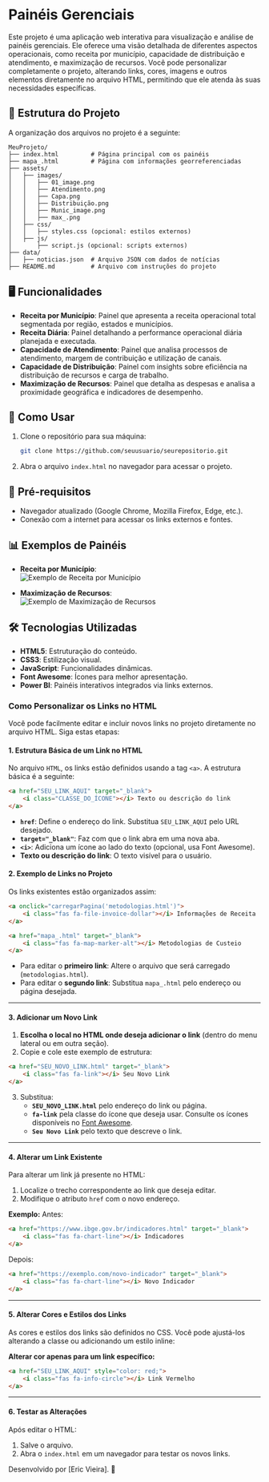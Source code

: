 # Painéis Gerenciais

Este projeto é uma aplicação web interativa para visualização e análise de painéis gerenciais. Ele oferece uma visão detalhada de diferentes aspectos operacionais, como receita por município, capacidade de distribuição e atendimento, e maximização de recursos. Você pode personalizar completamente o projeto, alterando links, cores, imagens e outros elementos diretamente no arquivo HTML, permitindo que ele atenda às suas necessidades específicas.

## 📂 Estrutura do Projeto

A organização dos arquivos no projeto é a seguinte:

```
MeuProjeto/
├── index.html         # Página principal com os painéis
├── mapa_.html         # Página com informações georreferenciadas
├── assets/
│   ├── images/
│   │   ├── 01_image.png
│   │   ├── Atendimento.png
│   │   ├── Capa.png
│   │   ├── Distribuição.png
│   │   ├── Munic_image.png
│   │   ├── max_.png
│   ├── css/
│   │   ├── styles.css (opcional: estilos externos)
│   ├── js/
│       ├── script.js (opcional: scripts externos)
├── data/
│   ├── noticias.json  # Arquivo JSON com dados de notícias
├── README.md          # Arquivo com instruções do projeto
```

## 🖥️ Funcionalidades

- **Receita por Município**: Painel que apresenta a receita operacional total segmentada por região, estados e municípios.
- **Receita Diária**: Painel detalhando a performance operacional diária planejada e executada.
- **Capacidade de Atendimento**: Painel que analisa processos de atendimento, margem de contribuição e utilização de canais.
- **Capacidade de Distribuição**: Painel com insights sobre eficiência na distribuição de recursos e carga de trabalho.
- **Maximização de Recursos**: Painel que detalha as despesas e analisa a proximidade geográfica e indicadores de desempenho.

## 🌟 Como Usar

1. Clone o repositório para sua máquina:
   ```bash
   git clone https://github.com/seuusuario/seurepositorio.git
   ```
2. Abra o arquivo `index.html` no navegador para acessar o projeto.

## 📜 Pré-requisitos

- Navegador atualizado (Google Chrome, Mozilla Firefox, Edge, etc.).
- Conexão com a internet para acessar os links externos e fontes.

## 📊 Exemplos de Painéis

- **Receita por Município**:  
  ![Exemplo de Receita por Município](assets/images/Munic_image.png)

- **Maximização de Recursos**:  
  ![Exemplo de Maximização de Recursos](assets/images/max_.png)

## 🛠️ Tecnologias Utilizadas

- **HTML5**: Estruturação do conteúdo.
- **CSS3**: Estilização visual.
- **JavaScript**: Funcionalidades dinâmicas.
- **Font Awesome**: Ícones para melhor apresentação.
- **Power BI**: Painéis interativos integrados via links externos.

### Como Personalizar os Links no HTML


Você pode facilmente editar e incluir novos links no projeto diretamente no arquivo HTML. Siga estas etapas:


#### **1. Estrutura Básica de um Link no HTML**
No arquivo `HTML`, os links estão definidos usando a tag `<a>`. A estrutura básica é a seguinte:

```html
<a href="SEU_LINK_AQUI" target="_blank">
    <i class="CLASSE_DO_ÍCONE"></i> Texto ou descrição do link
</a>
```

- **`href`**: Define o endereço do link. Substitua `SEU_LINK_AQUI` pelo URL desejado.
- **`target="_blank"`**: Faz com que o link abra em uma nova aba.
- **`<i>`**: Adiciona um ícone ao lado do texto (opcional, usa Font Awesome).
- **Texto ou descrição do link**: O texto visível para o usuário.



#### **2. Exemplo de Links no Projeto**

Os links existentes estão organizados assim:

```html
<a onclick="carregarPagina('metodologias.html')">
    <i class="fas fa-file-invoice-dollar"></i> Informações de Receita
</a>

<a href="mapa_.html" target="_blank">
    <i class="fas fa-map-marker-alt"></i> Metodologias de Custeio
</a>
```

- Para editar o **primeiro link**: Altere o arquivo que será carregado (`metodologias.html`).
- Para editar o **segundo link**: Substitua `mapa_.html` pelo endereço ou página desejada.

---

#### **3. Adicionar um Novo Link**

1. **Escolha o local no HTML onde deseja adicionar o link** (dentro do menu lateral ou em outra seção).
2. Copie e cole este exemplo de estrutura:

```html
<a href="SEU_NOVO_LINK.html" target="_blank">
    <i class="fas fa-link"></i> Seu Novo Link
</a>
```

3. Substitua:
   - **`SEU_NOVO_LINK.html`** pelo endereço do link ou página.
   - **`fa-link`** pela classe do ícone que deseja usar. Consulte os ícones disponíveis no [Font Awesome](https://fontawesome.com/icons).
   - **`Seu Novo Link`** pelo texto que descreve o link.

---

#### **4. Alterar um Link Existente**

Para alterar um link já presente no HTML:
1. Localize o trecho correspondente ao link que deseja editar.
2. Modifique o atributo `href` com o novo endereço.

**Exemplo:**
Antes:
```html
<a href="https://www.ibge.gov.br/indicadores.html" target="_blank">
    <i class="fas fa-chart-line"></i> Indicadores
</a>
```

Depois:
```html
<a href="https://exemplo.com/novo-indicador" target="_blank">
    <i class="fas fa-chart-line"></i> Novo Indicador
</a>
```

---

#### **5. Alterar Cores e Estilos dos Links**

As cores e estilos dos links são definidos no CSS. Você pode ajustá-los alterando a classe ou adicionando um estilo inline:

**Alterar cor apenas para um link específico:**
```html
<a href="SEU_LINK_AQUI" style="color: red;">
    <i class="fas fa-info-circle"></i> Link Vermelho
</a>
```

---

#### **6. Testar as Alterações**

Após editar o HTML:
1. Salve o arquivo.
2. Abra o `index.html` em um navegador para testar os novos links.






Desenvolvido por [Eric Vieira]. 🚀
